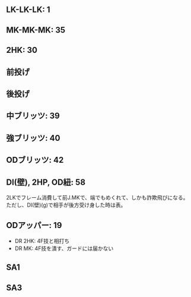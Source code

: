## LK-LK-LK: 1

## MK-MK-MK: 35

## 2HK: 30

## 前投げ

## 後投げ

## 中ブリッツ: 39

## 強ブリッツ: 40

## ODブリッツ: 42

## DI(壁), 2HP, OD紐: 58

2LKでフレーム消費して前J.MKで、端でもめくれて、しかも詐欺飛びになる。
ただし、DI(壁)(g)で相手が後方受け身した時は表。

## ODアッパー: 19

- DR 2HK: 4F技と相打ち
- DR MK: 4F技を潰す、ガードには届かない

## SA1

## SA3
